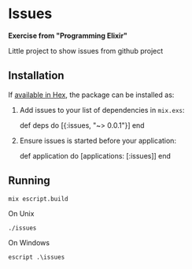 # Issues

**Exercise from "Programming Elixir"**

Little project to show issues from github project

## Installation

If [available in Hex](https://hex.pm/docs/publish), the package can be installed as:

  1. Add issues to your list of dependencies in `mix.exs`:

        def deps do
          [{:issues, "~> 0.0.1"}]
        end

  2. Ensure issues is started before your application:

        def application do
          [applications: [:issues]]
        end

## Running

    mix escript.build

On Unix

    ./issues

On Windows

    escript .\issues
